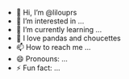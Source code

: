 - 👋 Hi, I’m @lilouprs
- 👀 I’m interested in ...
- 🌱 I’m currently learning ...
- 💞️ I love pandas and choucettes
- 📫 How to reach me ...
- 😄 Pronouns: ...
- ⚡ Fun fact: ...

<!---
lilouprs/lilouprs is a ✨ special ✨ repository because its `README.md` (this file) appears on your GitHub profile.
You can click the Preview link to take a look at your changes.
--->
